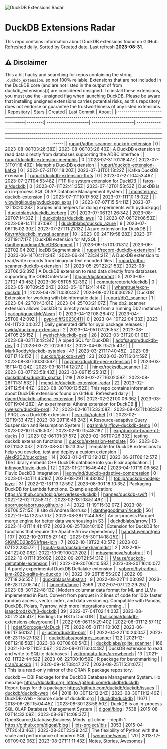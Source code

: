![DuckDB Extensions Radar](/img/duckdb_extension_radar.png?raw=true)
# DuckDB Extensions Radar

This repo contains information about DuckDB extensions found on GitHub. Refreshed daily. Sorted by Created date. 
 Last refresh **2023-08-31**.
## ⚠️ Disclaimer
 This a bit hacky and searching for repos containing the string `.duckdb_extension`. so not 100% reliable.
 Extensions that are not included in the DuckDB core (and are not listed in the output of from duckdb_extensions()) are considered unsigned. To install these extensions, you must use the -unsigned flag when launching DuckDB. Please be aware that installing unsigned extensions carries potential risks, as this repository does not endorse or guarantee the trustworthiness of any listed extensions.
| Repository                                                                                                    |   Stars | Created              | Last Commit          | About                                                                                                                                                                                                                                                                              |
|:--------------------------------------------------------------------------------------------------------------|--------:|:---------------------|:---------------------|:-----------------------------------------------------------------------------------------------------------------------------------------------------------------------------------------------------------------------------------------------------------------------------------|
| [rupurt/adbc-scanner-duckdb-extension](https://github.com/rupurt/adbc-scanner-duckdb-extension)               |       0 | 2023-08-08T03:26:38Z | 2023-08-08T03:26:40Z | A DuckDB extension to read data directly from databases supporting the ADBC interface                                                                                                                                                                                              |
| [rupurt/duckdb-extension-memphis](https://github.com/rupurt/duckdb-extension-memphis)                         |       0 | 2023-07-31T01:18:47Z | 2023-07-31T01:18:49Z | Memphis DuckDB extension                                                                                                                                                                                                                                                           |
| [rupurt/duckdb-extension-kafka](https://github.com/rupurt/duckdb-extension-kafka)                             |       0 | 2023-07-31T01:18:20Z | 2023-07-31T01:18:22Z | Kafka DuckDB exension                                                                                                                                                                                                                                                              |
| [rupurt/duckdb-extension-ftpfs](https://github.com/rupurt/duckdb-extension-ftpfs)                             |       0 | 2023-07-27T04:53:46Z | 2023-07-27T04:53:48Z | FTP file system extension for DuckDB                                                                                                                                                                                                                                               |
| [faros-ai/duckdb](https://github.com/faros-ai/duckdb)                                                         |       0 | 2023-07-11T22:41:35Z | 2023-07-12T01:53:53Z | DuckDB is an in-process SQL OLAP Database Management System                                                                                                                                                                                                                        |
| [Tmonster/my-duckdb-extension](https://github.com/Tmonster/my-duckdb-extension)                               |       0 | 2023-07-11T10:17:59Z | 2023-07-11T10:18:02Z |                                                                                                                                                                                                                                                                                    |
| [vlowingkloude/pyduckpgq_exps](https://github.com/vlowingkloude/pyduckpgq_exps)                               |       0 | 2023-07-07T15:54:11Z | 2023-07-12T13:20:28Z | Scripes and helpers for doing experiments with pyduckpgq                                                                                                                                                                                                                           |
| [duckdblabs/duckdb_iceberg](https://github.com/duckdblabs/duckdb_iceberg)                                     |      29 | 2023-07-06T21:26:34Z | 2023-08-29T07:14:33Z |                                                                                                                                                                                                                                                                                    |
| [duckdblabs/duckdb_aws](https://github.com/duckdblabs/duckdb_aws)                                             |      12 | 2023-07-06T21:06:53Z | 2023-08-14T11:37:09Z |                                                                                                                                                                                                                                                                                    |
| [duckdblabs/duckdb_azure](https://github.com/duckdblabs/duckdb_azure)                                         |       9 | 2023-07-06T15:02:30Z | 2023-07-27T11:21:13Z | Azure extension for DuckDB                                                                                                                                                                                                                                                         |
| [Kayrnt/duckdb_mysql_scanner](https://github.com/Kayrnt/duckdb_mysql_scanner)                                 |      10 | 2023-06-24T19:58:28Z | 2023-07-22T19:17:17Z | DuckDB extension for MySQL                                                                                                                                                                                                                                                         |
| [danthegoodman1/IceDBSegment](https://github.com/danthegoodman1/IceDBSegment)                                 |       1 | 2023-06-15T01:01:31Z | 2023-06-22T02:04:20Z | IceDB Segment sink                                                                                                                                                                                                                                                                 |
| [rupurt/record-duckdb-extension](https://github.com/rupurt/record-duckdb-extension)                           |       5 | 2023-06-14T04:11:24Z | 2023-06-24T23:34:21Z | A DuckDB extension to read/write records from binary or text encoded files                                                                                                                                                                                                         |
| [rupurt/odbc-scanner-duckdb-extension](https://github.com/rupurt/odbc-scanner-duckdb-extension)               |      31 | 2023-05-29T22:21:53Z | 2023-08-23T06:26:39Z | A DuckDB extension to read data directly from databases supporting the ODBC interface                                                                                                                                                                                              |
| [jtigani/duckprompt](https://github.com/jtigani/duckprompt)                                                   |       5 | 2023-05-27T21:43:45Z | 2023-06-05T05:52:39Z |                                                                                                                                                                                                                                                                                    |
| [computercoterie/duckdb](https://github.com/computercoterie/duckdb)                                           |       0 | 2023-05-10T09:25:24Z | 2023-05-10T12:41:44Z |                                                                                                                                                                                                                                                                                    |
| [wheretrue/exon-duckdb](https://github.com/wheretrue/exon-duckdb)                                             |       1 | 2023-04-28T14:30:43Z | 2023-08-02T04:06:28Z | DuckDB Extension for working with bioinformatic data.                                                                                                                                                                                                                              |
| [rupurt/db2_scanner](https://github.com/rupurt/db2_scanner)                                                   |       1 | 2023-04-22T01:43:01Z | 2023-04-25T03:21:07Z | The db2_scanner extension allows DuckDB to directly read data from a running Db2 instance                                                                                                                                                                                          |
| [carlopi/quackMcWasm](https://github.com/carlopi/quackMcWasm)                                                 |       0 | 2023-04-12T08:28:47Z | 2023-04-25T09:42:09Z |                                                                                                                                                                                                                                                                                    |
| [pypi-diff/20230411](https://github.com/pypi-diff/20230411)                                                   |       0 | 2023-04-10T22:04:33Z | 2023-04-11T22:04:02Z | Daily generated diffs for pypi package releases                                                                                                                                                                                                                                    |
| [cwida/duckpgq-extension](https://github.com/cwida/duckpgq-extension)                                         |       2 | 2023-04-05T07:26:55Z | 2023-08-24T05:25:15Z |                                                                                                                                                                                                                                                                                    |
| [ywelsch/duckdb-psql](https://github.com/ywelsch/duckdb-psql)                                                 |      28 | 2023-03-31T20:01:01Z | 2023-08-03T13:42:34Z | A piped SQL for DuckDB                                                                                                                                                                                                                                                             |
| [adofsauron/duckdb-dev](https://github.com/adofsauron/duckdb-dev)                                             |       0 | 2023-03-22T02:59:13Z | 2023-04-08T15:25:40Z |                                                                                                                                                                                                                                                                                    |
| [MarkRoddy/duckdb-pytables](https://github.com/MarkRoddy/duckdb-pytables)                                     |      47 | 2023-03-21T17:40:45Z | 2023-08-02T17:16:15Z |                                                                                                                                                                                                                                                                                    |
| [duckdb/duckdb-swift](https://github.com/duckdb/duckdb-swift)                                                 |      23 | 2023-03-20T16:04:59Z | 2023-08-30T00:30:56Z |                                                                                                                                                                                                                                                                                    |
| [pgzmnk/duckdb-geo-extension](https://github.com/pgzmnk/duckdb-geo-extension)                                 |       0 | 2023-03-18T14:12:24Z | 2023-03-18T14:12:27Z |                                                                                                                                                                                                                                                                                    |
| [hinxx/rocksdb_scanner](https://github.com/hinxx/rocksdb_scanner)                                             |       2 | 2023-03-07T23:58:43Z | 2023-03-09T15:25:31Z |                                                                                                                                                                                                                                                                                    |
| [duckdblabs/duckdb_spatial](https://github.com/duckdblabs/duckdb_spatial)                                     |     218 | 2023-02-27T16:02:59Z | 2023-08-26T11:31:53Z |                                                                                                                                                                                                                                                                                    |
| [mehd-io/duckdb-extension-radar](https://github.com/mehd-io/duckdb-extension-radar)                           |      22 | 2023-02-24T12:54:44Z | 2023-08-30T00:13:52Z | This repo contains information about DuckDB extensions found on GitHub. Refreshed daily                                                                                                                                                                                            |
| [dacort/duckdb-athena-extension](https://github.com/dacort/duckdb-athena-extension)                           |      36 | 2023-02-22T00:06:36Z | 2023-03-09T19:04:28Z | An experimental Athena extension for DuckDB 🐤                                                                                                                                                                                                                                      |
| [ywelsch/duckdb-prql](https://github.com/ywelsch/duckdb-prql)                                                 |      72 | 2023-02-16T15:33:08Z | 2023-08-03T11:08:32Z | PRQL as a DuckDB extension                                                                                                                                                                                                                                                         |
| [csruiliu/ratchet](https://github.com/csruiliu/ratchet)                                                       |       0 | 2023-02-12T19:33:47Z | 2023-08-29T16:48:24Z | A Resource-adaptive Query Suspension and Resumption System                                                                                                                                                                                                                         |
| [pgzmnk/airflow-duckdb-demo](https://github.com/pgzmnk/airflow-duckdb-demo)                                   |       0 | 2023-02-10T15:15:50Z | 2023-02-10T15:48:18Z |                                                                                                                                                                                                                                                                                    |
| [jexp/duckdb-brace-of-ducks](https://github.com/jexp/duckdb-brace-of-ducks)                                   |       0 | 2023-02-06T01:37:57Z | 2023-02-06T07:26:33Z | testing duckdb extension functions                                                                                                                                                                                                                                                 |
| [duckdb/extension-template](https://github.com/duckdb/extension-template)                                     |      56 | 2023-02-02T11:52:03Z | 2023-08-30T15:13:35Z | Template for DuckDB extensions to help you develop, test and deploy a custom extension                                                                                                                                                                                             |
| [AlexR2D2/duckdbex](https://github.com/AlexR2D2/duckdbex)                                                     |      14 | 2023-01-24T13:19:01Z | 2023-06-21T06:12:57Z | The Library embeds C++ DuckDB database into you Elixir application.                                                                                                                                                                                                                |
| [infinyon/fluvio-duck](https://github.com/infinyon/fluvio-duck)                                               |      12 | 2023-01-21T16:46:44Z | 2023-04-10T19:06:56Z | Fluvio DuckDB Integration                                                                                                                                                                                                                                                          |
| [leonwind/duckdb-adaptive-compression](https://github.com/leonwind/duckdb-adaptive-compression)               |       0 | 2023-01-04T11:45:16Z | 2023-08-29T18:48:08Z |                                                                                                                                                                                                                                                                                    |
| [tobilg/duckdb-nodejs-layer](https://github.com/tobilg/duckdb-nodejs-layer)                                   |      31 | 2022-12-13T13:12:59Z | 2023-08-30T18:10:35Z | Packaging DuckDB for Lambda functions. Example application: https://github.com/tobilg/serverless-duckdb                                                                                                                                                                            |
| [hannes/duckdb-swift](https://github.com/hannes/duckdb-swift)                                                 |       1 | 2022-12-02T12:58:11Z | 2023-02-13T08:51:49Z |                                                                                                                                                                                                                                                                                    |
| [aborruso/aborruso.github.io](https://github.com/aborruso/aborruso.github.io)                                 |       4 | 2022-11-19T15:32:07Z | 2023-08-26T06:57:15Z | Il sito di Andrea Borruso                                                                                                                                                                                                                                                          |
| [danthegoodman1/icedb](https://github.com/danthegoodman1/icedb)                                               |      56 | 2022-11-04T22:57:10Z | 2023-08-28T11:44:58Z | An in-process Parquet merge engine for better data warehousing in S3                                                                                                                                                                                                               |
| [duckdblabs/arrow](https://github.com/duckdblabs/arrow)                                                       |      13 | 2022-11-01T14:41:47Z | 2023-08-25T08:40:10Z | Extension for DuckDB for functions that require the Apache Arrow dependency                                                                                                                                                                                                        |
| [handstuyennn/geo](https://github.com/handstuyennn/geo)                                                       |     107 | 2022-10-20T05:27:14Z | 2023-05-30T14:18:25Z |                                                                                                                                                                                                                                                                                    |
| [SIGMOD23p561/free-join](https://github.com/SIGMOD23p561/free-join)                                           |       7 | 2022-10-18T22:40:57Z | 2023-03-07T22:23:57Z |                                                                                                                                                                                                                                                                                    |
| [kouta-kun/duckdb-hexhammdist](https://github.com/kouta-kun/duckdb-hexhammdist)                               |       2 | 2022-10-04T22:02:08Z | 2022-10-19T00:27:20Z |                                                                                                                                                                                                                                                                                    |
| [mbasmanova/substrait](https://github.com/mbasmanova/substrait)                                               |       0 | 2022-10-01T11:35:09Z | 2022-09-20T21:54:31Z |                                                                                                                                                                                                                                                                                    |
| [Mause/duckdb-deltatable-extension](https://github.com/Mause/duckdb-deltatable-extension)                     |      61 | 2022-09-30T06:10:58Z | 2023-08-30T16:10:07Z | A purely experimental DuckDB Deltalake extension                                                                                                                                                                                                                                   |
| [voberoi/hytradboi-jam-2022-sqlite-in-duckdb](https://github.com/voberoi/hytradboi-jam-2022-sqlite-in-duckdb) |       0 | 2022-09-26T15:55:20Z | 2022-09-27T18:26:55Z |                                                                                                                                                                                                                                                                                    |
| [duckdblabs/substrait](https://github.com/duckdblabs/substrait)                                               |       9 | 2022-08-22T11:03:09Z | 2023-08-28T12:05:14Z |                                                                                                                                                                                                                                                                                    |
| [lancedb/lance](https://github.com/lancedb/lance)                                                             |    2569 | 2022-07-07T22:29:29Z | 2023-08-30T22:48:13Z | Modern columnar data format for ML and LLMs implemented in Rust. Convert from parquet in 2 lines of code for 100x faster random access, vector index, and data versioning. Compatible with Pandas, DuckDB, Polars, Pyarrow, with more integrations coming..                        |
| [isaacbrodsky/h3-duckdb](https://github.com/isaacbrodsky/h3-duckdb)                                           |      39 | 2022-07-04T02:14:03Z | 2023-08-30T22:46:41Z | Bindings for H3 to DuckDB                                                                                                                                                                                                                                                          |
| [fbalicchia/duckdb-extensions-playground](https://github.com/fbalicchia/duckdb-extensions-playground)         |       1 | 2022-05-06T15:29:40Z | 2022-06-01T12:57:11Z |                                                                                                                                                                                                                                                                                    |
| [pdet/Scrooge-McDuck](https://github.com/pdet/Scrooge-McDuck)                                                 |      75 | 2022-05-01T11:10:30Z | 2023-06-06T17:56:13Z |                                                                                                                                                                                                                                                                                    |
| [d-justen/duckdb-polr](https://github.com/d-justen/duckdb-polr)                                               |       0 | 2022-04-22T10:24:04Z | 2023-08-23T15:27:13Z |                                                                                                                                                                                                                                                                                    |
| [duckdblabs/postgres_scanner](https://github.com/duckdblabs/postgres_scanner)                                 |     122 | 2021-12-08T12:18:58Z | 2023-08-03T08:06:54Z |                                                                                                                                                                                                                                                                                    |
| [duckdblabs/sqlite_scanner](https://github.com/duckdblabs/sqlite_scanner)                                     |     166 | 2021-10-12T11:51:06Z | 2023-08-01T16:04:48Z | DuckDB extension to read and write to SQLite databases                                                                                                                                                                                                                             |
| [voltrondata-labs/arrowbench](https://github.com/voltrondata-labs/arrowbench)                                 |      13 | 2021-02-11T22:44:52Z | 2023-06-22T00:10:59Z | R package for benchmarking                                                                                                                                                                                                                                                         |
| [cran/duckdb](https://github.com/cran/duckdb)                                                                 |       1 | 2020-09-14T08:47:27Z | 2023-08-25T15:31:07Z | :exclamation: This is a read-only mirror of the CRAN R package repository.  duckdb — DBI Package for the DuckDB Database Management System. Homepage: https://duckdb.org/, https://github.com/duckdb/duckdb  Report bugs for this package: https://github.com/duckdb/duckdb/issues |
| [duckdb/duckdb-web](https://github.com/duckdb/duckdb-web)                                                     |      64 | 2018-10-30T12:12:24Z | 2023-08-30T11:12:40Z | DuckDB-Web - Source code of duckdb.org                                                                                                                                                                                                                                             |
| [duckdb/duckdb](https://github.com/duckdb/duckdb)                                                             |   11671 | 2018-06-26T15:04:45Z | 2023-08-30T23:58:50Z | DuckDB is an in-process SQL OLAP Database Management System                                                                                                                                                                                                                        |
| [digoal/blog](https://github.com/digoal/blog)                                                                 |    7538 | 2015-08-02T14:32:09Z | 2023-08-29T14:08:37Z | OpenSource,Database,Business,Minds. git clone --depth 1 https://github.com/digoal/blog                                                                                                                                                                                             |
| [ibis-project/ibis](https://github.com/ibis-project/ibis)                                                     |    3053 | 2015-04-17T20:43:46Z | 2023-08-30T23:29:24Z | The flexibility of Python with the scale and performance of modern SQL.                                                                                                                                                                                                            |
| [wenerme/wener](https://github.com/wenerme/wener)                                                             |     170 | 2013-12-09T09:02:06Z | 2023-08-27T11:11:43Z | Notes, Stories, Awesomes                                                                                                                                                                                                                                                           |